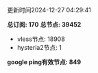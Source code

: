 更新时间2024-12-27 04:29:41

**总订阅: 170**
**总节点: 39452**
- vless节点: 18908
- hysteria2节点: 1

**google ping有效节点: 849**
